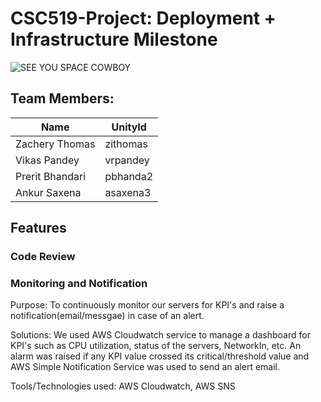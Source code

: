 # CSC519-Project: Deployment + Infrastructure Milestone


![SEE YOU SPACE COWBOY](https://img.youtube.com/vi/yg7V67ptg18/0.jpg)

## Team Members:
| Name | UnityId | 
|---------------------|-------|
| Zachery Thomas | zithomas |
| Vikas Pandey | vrpandey |
| Prerit Bhandari | pbhanda2 |
| Ankur Saxena | asaxena3 | 

## Features

### Code Review


### Monitoring and Notification

Purpose: To continuously monitor our servers for KPI's and raise a notification(email/messgae) in case of an alert.

Solutions: We used AWS Cloudwatch service to manage a dashboard for KPI's such as CPU utilization, status of the servers, NetworkIn, etc. An alarm was raised if any KPI value crossed its critical/threshold value and AWS Simple Notification Service was used to send an alert email.

Tools/Technologies used: AWS Cloudwatch, AWS SNS


